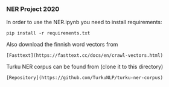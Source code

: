 ### NER Project 2020

In order to use the NER.ipynb you need to install requirements: 

    pip install -r requirements.txt 

Also download the finnish word vectors from 

    [Fasttext](https://fasttext.cc/docs/en/crawl-vectors.html)

Turku NER corpus can be found from (clone it to this directory)

    [Repository](https://github.com/TurkuNLP/turku-ner-corpus)